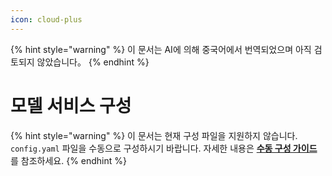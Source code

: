 ```yaml
---
icon: cloud-plus
---
```


{% hint style="warning" %}
이 문서는 AI에 의해 중국어에서 번역되었으며 아직 검토되지 않았습니다。
{% endhint %}

# 모델 서비스 구성

{% hint style="warning" %}
이 문서는 현재 구성 파일을 지원하지 않습니다. `config.yaml` 파일을 수동으로 구성하시기 바랍니다. 자세한 내용은 **[수동 구성 가이드](cherrystudio/preview/chat.md)** 를 참조하세요.
{% endhint %}